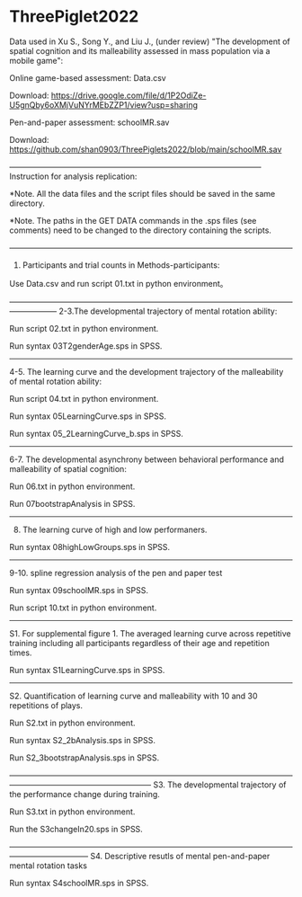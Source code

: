 # ThreePiglet2022

Data used in Xu S., Song Y., and Liu J., (under review) "The development of spatial cognition and its malleability assessed in mass population via a mobile game":

Online game-based assessment: Data.csv

Download: https://drive.google.com/file/d/1P2OdiZe-U5gnQby6oXMjVuNYrMEbZZP1/view?usp=sharing

Pen-and-paper assessment: schoolMR.sav

Download: https://github.com/shan0903/ThreePiglets2022/blob/main/schoolMR.sav

————————————————————————————————
Instruction for analysis replication:


*Note. All the data files and the script files should be saved in the same directory.

*Note. The paths in the GET DATA commands in the .sps files (see comments) need to be changed to the directory containing the scripts.

————————————————————————————————————
1. Participants and trial counts in Methods-participants:

Use Data.csv and run script 01.txt in python environment。

——————————————————————————————————————————
2-3.The developmental trajectory of mental rotation ability: 

Run script 02.txt in python environment.

Run syntax 03T2genderAge.sps in SPSS.

_______________________________
4-5. The learning curve and the development trajectory of the malleability of mental rotation ability:

Run script 04.txt in python environment.

Run syntax 05LearningCurve.sps in SPSS.

Run syntax 05_2LearningCurve_b.sps in SPSS.

__________________________
6-7. The developmental asynchrony between behavioral performance and malleability of spatial cognition:

Run 06.txt in python environment.

Run 07bootstrapAnalysis in SPSS.

_________________________
8. The learning curve of high and low performaners.

Run syntax 08highLowGroups.sps in SPSS.
______________________________
9-10. spline regression analysis of the pen and paper test

Run syntax 09schoolMR.sps in SPSS.

Run script 10.txt in python environment.
___________________________________________
S1. For supplemental figure 1. The averaged learning curve across repetitive training including all participants regardless of their age and repetition times.

Run syntax S1LearningCurve.sps in SPSS.

_________________________________________
S2. Quantification of learning curve and malleability with 10 and 30 repetitions of plays.

Run S2.txt in python environment.

Run syntax S2_2bAnalysis.sps in SPSS.

Run S2_3bootstrapAnalysis.sps in SPSS.

——————————————————————————————————————————————————————
S3. The developmental trajectory of the performance change during training. 

Run S3.txt in python environment.

Run the S3changeIn20.sps in SPSS.

——————————————————————————————————————————————
S4. Descriptive resutls of mental pen-and-paper mental rotation tasks

Run syntax S4schoolMR.sps in SPSS.




